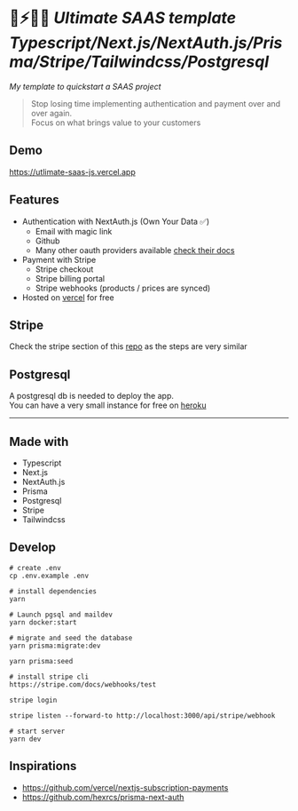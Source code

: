 # 🚀⚡️🧑‍💻 *Ultimate SAAS template Typescript/Next.js/NextAuth.js/Prisma/Stripe/Tailwindcss/Postgresql* 

*My template to quickstart a SAAS project*

>Stop losing time implementing authentication and payment over and over again.  
Focus on what brings value to your customers

## Demo
https://utlimate-saas-js.vercel.app


## Features
- Authentication with NextAuth.js (Own Your Data ✅)
  - Email with magic link
  - Github 
  - Many other oauth providers available [check their docs](https://next-auth.js.org/configuration/providers/oauth-provider)
- Payment with Stripe
  - Stripe checkout
  - Stripe billing portal
  - Stripe webhooks (products / prices are synced)
- Hosted on [vercel](https://vercel.com/) for free 

## Stripe
Check the stripe section of this [repo](https://github.com/vercel/nextjs-subscription-payments) as the steps are very similar

## Postgresql
A postgresql db is needed to deploy the app.  
You can have a very small instance for free on [heroku](https://www.heroku.com/pricing#data-services)  
****

## Made with
- Typescript
- Next.js
- NextAuth.js
- Prisma
- Postgresql
- Stripe
- Tailwindcss
## Develop

```
# create .env 
cp .env.example .env

# install dependencies
yarn

# Launch pgsql and maildev
yarn docker:start

# migrate and seed the database
yarn prisma:migrate:dev

yarn prisma:seed

# install stripe cli 
https://stripe.com/docs/webhooks/test

stripe login

stripe listen --forward-to http://localhost:3000/api/stripe/webhook

# start server
yarn dev

```

## Inspirations
- https://github.com/vercel/nextjs-subscription-payments
- https://github.com/hexrcs/prisma-next-auth
